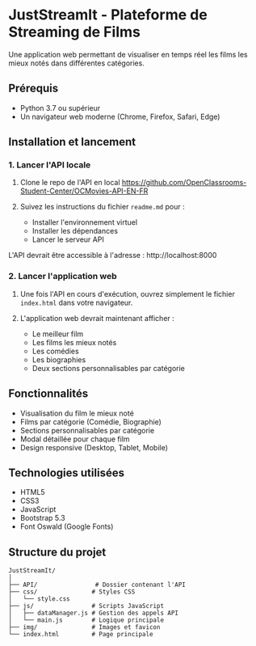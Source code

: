 # JustStreamIt - Plateforme de Streaming de Films

Une application web permettant de visualiser en temps réel les films les mieux notés dans différentes catégories.

## Prérequis

- Python 3.7 ou supérieur
- Un navigateur web moderne (Chrome, Firefox, Safari, Edge)

## Installation et lancement

### 1. Lancer l'API locale
1. Clone le repo de l'API en local https://github.com/OpenClassrooms-Student-Center/OCMovies-API-EN-FR

2. Suivez les instructions du fichier `readme.md` pour :
   - Installer l'environnement virtuel
   - Installer les dépendances
   - Lancer le serveur API

L'API devrait être accessible à l'adresse : http://localhost:8000

### 2. Lancer l'application web

1. Une fois l'API en cours d'exécution, ouvrez simplement le fichier `index.html` dans votre navigateur.

2. L'application web devrait maintenant afficher :
   - Le meilleur film
   - Les films les mieux notés
   - Les comédies
   - Les biographies
   - Deux sections personnalisables par catégorie

## Fonctionnalités

- Visualisation du film le mieux noté
- Films par catégorie (Comédie, Biographie)
- Sections personnalisables par catégorie
- Modal détaillée pour chaque film
- Design responsive (Desktop, Tablet, Mobile)

## Technologies utilisées

- HTML5
- CSS3
- JavaScript
- Bootstrap 5.3
- Font Oswald (Google Fonts)

## Structure du projet

```
JustStreamIt/
│
├── API/                # Dossier contenant l'API
├── css/               # Styles CSS
│   └── style.css
├── js/                # Scripts JavaScript
│   ├── dataManager.js # Gestion des appels API
│   └── main.js        # Logique principale
├── img/               # Images et favicon
└── index.html         # Page principale
```
